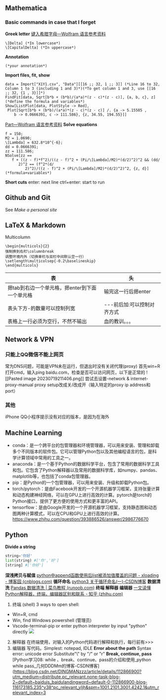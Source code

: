 ## Mathematica
### Basic commands in case that I forget
**Greek letter** [键入希腊字母—Wolfram 语言参考资料](https://reference.wolfram.com/language/howto/TypeAGreekLetter.html.zh)
```
\[Delta] (*In lowercase*)
\[CapitalDelta] (*In uppercase*)
```
**Annotation**
```
(*your annotation*)
```
**Import files, fit, show**
```
data = Import["X1Y1.csv", "Data"][[16 ;; 32, 1 ;; 3]] (*Line 16 to 32, Column 1 to 3 (including 1 and 3)*)(*To get column 1 and 3, use [[16 ;; 32, {1 , 3}]]*)
FindFit[data, Sqrt[b*b + (b*b)/(a*a)*(z - c)*(z - c)], {a, b, c}, z] (*define the formula and variables*)
Show[ListPlot[data, PlotStyle -> Red], 
 Plot[Sqrt[b*b + (b*b)/(a*a)*(z - c)*(z - c)] /. {a -> 5.15585 , 
    b -> 0.0666391, c -> 111.586}, {z, 34.55, 194.55}]]
```
[Part—Wolfram 语言参考资料](https://reference.wolfram.com/language/ref/Part.html.zh)
**Solve equations**
```
f = 150;
M2 = 1.0690;
\[Lambda] = 632.8*10^{-6};
dd = 0.0666391;
zz = 111.586; 
NSolve[zz == 
   f + ((z - f)*f^2)/((z - f)^2 + (Pi/\[Lambda]/M2)*(d/2)^2)^2 && (dd/
      2)^2 == (f^2*(d/
         2)^2)/((z - f)^2 + (Pi/\[Lambda]/M2)*(d/2)^2)^2, {z, d}] (*formula+variables*)
```
**Short cuts**
enter: next line
ctrl+enter: start to run
## Github and Git
See *Make a personal site*
## LaTeX & Markdown
Multicolumn
```
\begin{multicols}{2}
强制换到右栏\columnbreak
调整环境内外（切换单栏与双栏中间默认空一行）\setlength\multicolsep{-0.2\baselineskip}
\end{multicols}
```

| 表                               | 头                         |
| -------------------------------- | -------------------------- |
| 摁tab到右边一个单元格，摁enter到下面一个单元格          | 输完这一行后摁enter        |
| 表头下方-的数量可以控制列宽      | ---前后加:可以控制对齐方式 |
| 表格上一行必须为空行，不然不输出 | 血的教训。。。             |
## Network & VPN
### 只能上QQ微信不能上网页
常为DNS问题，可能是VPN未在运行，但退出时没有关闭代理(proxy)
首先win+R打开cmd，输入ping baidu.com，检查是否可以访问网页，以下是正常的 ![[Pasted image 20230719211406.png]]
尝试去设置-network & internet-proxy-manual proxy setup改成关/改成开（输入特定的proxy ip address和port）
### 其他
iPhone QQ小程序提示没有对应的版本，是因为在海外
## Machine Learning
- conda：是一个跨平台的包管理器和环境管理器，可以用来安装、管理和卸载多个不同版本的软件包。它可以管理Python包以及其他编程语言的包，是科学计算领域中常用的工具之一。
- anaconda：是一个基于Python的数据科学平台，包含了常用的数据科学工具和包。它包含了Python解释器以及常用的数据科学库，如numpy、pandas、matplotlib等，也包括了conda包管理器。
- pip：是Python的一个包管理器，可以用来安装、升级和卸载Python包。
- torch/pytorch：是由Facebook开发的一个开源机器学习框架，支持张量计算和动态构建神经网络，可以在GPU上进行高效的计算。pytorch是torch的Python接口，提供了更方便的使用方式和更丰富的API。
- tensorflow：是由Google开发的一个开源机器学习框架，支持静态图和动态图两种计算模式，可以在CPU和GPU上进行高效的计算。
https://www.zhihu.com/question/393886526/answer/2986776670  
## Python
**Divide a string**
```python
string='你好'
list(string) #['你','好']
[string] #['你好']
```
**深浅拷贝与赋值**
[python中append函数使用后list被添加值覆盖的问题 - xloading - 博客园 (cnblogs.com)](https://www.cnblogs.com/Xloading/p/15226696.html)
**循环命名**
[python3 关于循环命名(一)-CSDN博客](https://blog.csdn.net/lp1502064247/article/details/104450794)
**数据清洗**
[Pandas 数据清洗 | 菜鸟教程 (runoob.com)](https://www.runoob.com/pandas/pandas-cleaning.html)
**终端 解释器 编辑器**
[一文读懂Python解释器，终端，编辑器区别和联系 - 知乎 (zhihu.com)](https://zhuanlan.zhihu.com/p/99066152)
1.  终端 (shell)
 3 ways to open shell:
-   Win+R, cmd
-   Win, find Windows powershell (管理员)
-   Vscode-terminal-pip or enter python interpreter by input \"python\" directly
![](000_Python_000.png)
2.  解释器
在终端使用，对输入的Python代码进行解释和执行，每行前有\>\>\>
3.  编辑器
写代码。Simplest: notepad, IDLE
**Error about the path**
Syntax error: unicode error
Substitute"\\" by "/" or "r\"
**Break, continue, pass**
[Python学习08: while 、break、continue、pass的介绍和使用_python while pass_几何DDDMm的博客-CSDN博客](https://blog.csdn.net/DINGMANzzz/article/details/112866900?utm_medium=distribute.pc_relevant.none-task-blog-2~default~baidujs_baidulandingword~default-0-112866900-blog-116173185.235^v38^pc_relevant_yljh&spm=1001.2101.3001.4242.1&utm_relevant_index=3